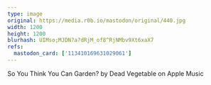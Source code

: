 ```yaml
---
type: image
original: https://media.r0b.io/mastodon/original/440.jpg
width: 1200
height: 1200
blurhash: UIMso;MJDN?a?dRjM_of8^RjNMbv9Xt6xaX7
refs:
  mastodon_card: ['113410169631029061']
---
```


So You Think You Can Garden? by Dead Vegetable on Apple Music
